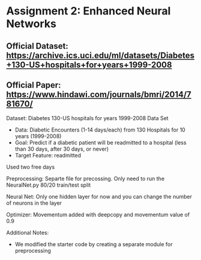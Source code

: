 # Assignment 2: Enhanced Neural Networks

## Official Dataset: https://archive.ics.uci.edu/ml/datasets/Diabetes+130-US+hospitals+for+years+1999-2008
## Official Paper: https://www.hindawi.com/journals/bmri/2014/781670/ 

Dataset: Diabetes 130-US hospitals for years 1999-2008 Data Set
<ul>
    <li>Data: Diabetic Encounters (1-14 days/each) from 130 Hospitals for 10 years (1999-2008) </li>
    <li>Goal: Predict if a diabetic patient will be readmitted to a hospital (less than 30 days, after 30 days, or never)</li>
    <li>Target Feature: readmitted </li>
</ul>

Used two free days

Preprocessing:
    Separte file for precossing. Only need to run the NeuralNet.py
    80/20 train/test split

Neural Net:
    Only one hidden layer for now and you can change the number of neurons in the layer 

Optimizer:
    Movementum added with deepcopy and movementum value of 0.9

Additional Notes:
 - We modified the starter code by creating a separate module for preprocessing
